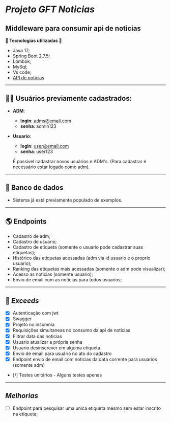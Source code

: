 # ***Projeto GFT Noticias***

## Middleware para consumir api de noticias
**🔧 Tecnologias utilizadas 🔧**
- Java 17;
- Spring Boot 2.7.5;
- Lombok;
- MySql;
- Vs code;
- [API de noticias](https://apinoticias.tedk.com.br/)
---

## 🙍‍♂️ Usuários previamente cadastrados:
- **ADM**:
    - **login**: adms@email.com
    - **senha**: admin123
- **Usuario**:
    - **login**: user@email.com 
    - **senha**: user123
    
    É possível cadastrar novos usuários e ADM's.
    (Para cadastrar é necessário estar logado como adm).
---

## 🎲 Banco de dados
- Sistema já está previamente populado de exemplos.
---


## 🌎 Endpoints
- Cadastro de adm; 
- Cadastro de usuario;
- Cadastro de etiqueta (somente o usuario pode cadastrar suas etiquetas);
- Histórico das etiquetas acessadas (adm via id usuario e o proprio usuario);
- Ranking das etiquetas mais acessadas (somente o adm pode visualizar);
- Acesso as noticias (somente usuario);
- Envio de email com as noticias para todos usuarios;
---

## 🎁 ***Exceeds***

- [x] Autenticação com jwt 
- [x] Swagger
- [x] Projeto no insomnia
- [x] Requisições simultaneas no consumo da api de noticias
- [x] Filtrar data das noticias
- [x] Usuario atualizar a própria senha
- [x] Usuario desinscrever em alguma etiqueta
- [x] Envio de email para usuário no ato do cadastro
- [x] Endpoint envio de email com noticias da data corrente para usuarios (somente adm)
- [/] Testes unitários - Alguns testes apenas

---
## ***Melhorias***

- [ ] Endpoint para pesquisar uma unica etiqueta mesmo sem estar inscrito na etiqueta;

